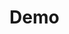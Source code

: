 # Demo

<style>
.serenity_chat__powered { display: none !important; }
</style>

<div id="serenity"></div>

<script>
var SERENITY_WIDGET = {
    api_url: "https://public.serenitygpt.com/api/v2/",
    api_token: "FqbM1QFShh5mGOD7",
    popup: false,
};
</script>
<script src="https://js.serenitygpt.com/widget.js"></script>
